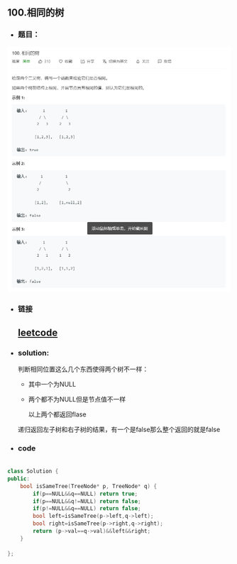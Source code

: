 ##   100.相同的树

- ### 题目：
![add image](https://github.com/hexing2333/Leetcode-cpp/raw/master/img/100.相同的树.png)
- ### 链接

  ## [leetcode](https://leetcode-cn.com/problems/same-tree/)

- ###  solution:

  判断相同位置这么几个东西使得两个树不一样：

  - 其中一个为NULL

  - 两个都不为NULL但是节点值不一样 

    以上两个都返回flase

  递归返回左子树和右子树的结果，有一个是false那么整个返回的就是false

  

- ### code

```c++

class Solution {
public:
    bool isSameTree(TreeNode* p, TreeNode* q) {
        if(p==NULL&&q==NULL) return true;
        if(p==NULL&&q!=NULL) return false;
        if(p!=NULL&&q==NULL) return false;
        bool left=isSameTree(p->left,q->left);
        bool right=isSameTree(p->right,q->right);
        return (p->val==q->val)&&left&&right;
    }
      
};
```
